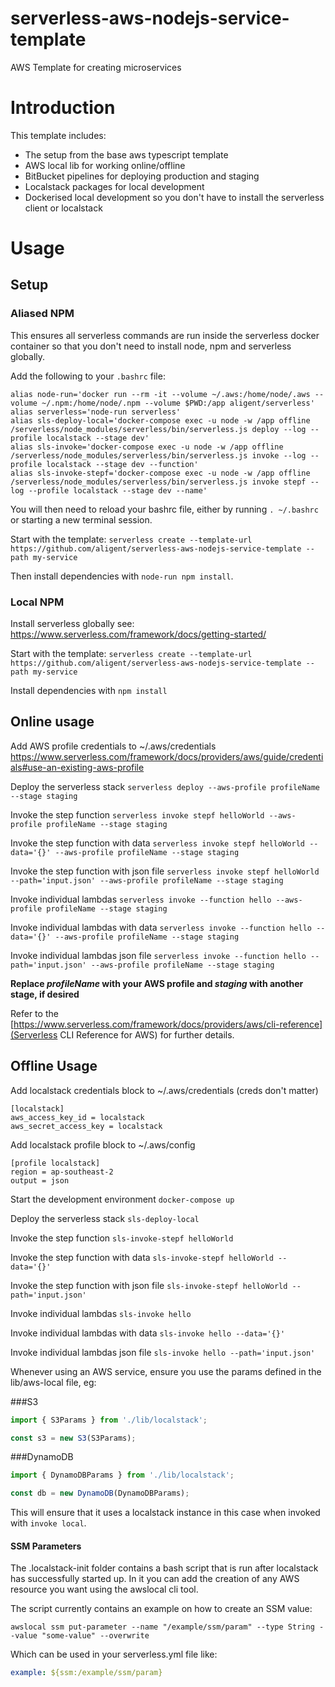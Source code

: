 # serverless-aws-nodejs-service-template
AWS Template for creating microservices

# Introduction

This template includes:

- The setup from the base aws typescript template
- AWS local lib for working online/offline
- BitBucket pipelines for deploying production and staging
- Localstack packages for local development
- Dockerised local development so you don't have to install the serverless client or localstack

# Usage

## Setup

### Aliased NPM
This ensures all serverless commands are run inside the serverless docker container so that you don't need to install node, npm and serverless globally.

Add the following to your `.bashrc` file:
```
alias node-run='docker run --rm -it --volume ~/.aws:/home/node/.aws --volume ~/.npm:/home/node/.npm --volume $PWD:/app aligent/serverless'
alias serverless='node-run serverless'
alias sls-deploy-local='docker-compose exec -u node -w /app offline /serverless/node_modules/serverless/bin/serverless.js deploy --log --profile localstack --stage dev'
alias sls-invoke='docker-compose exec -u node -w /app offline /serverless/node_modules/serverless/bin/serverless.js invoke --log --profile localstack --stage dev --function'
alias sls-invoke-stepf='docker-compose exec -u node -w /app offline /serverless/node_modules/serverless/bin/serverless.js invoke stepf --log --profile localstack --stage dev --name'
```

You will then need to reload your bashrc file, either by running `. ~/.bashrc` or starting a new terminal session.

Start with the template: `serverless create --template-url https://github.com/aligent/serverless-aws-nodejs-service-template --path my-service`

Then install dependencies with `node-run npm install`.

### Local NPM
Install serverless globally see: https://www.serverless.com/framework/docs/getting-started/

Start with the template: `serverless create --template-url https://github.com/aligent/serverless-aws-nodejs-service-template --path my-service`

Install dependencies with `npm install`

## Online usage

Add AWS profile credentials to ~/.aws/credentials
https://www.serverless.com/framework/docs/providers/aws/guide/credentials#use-an-existing-aws-profile

Deploy the serverless stack
`serverless deploy --aws-profile profileName --stage staging`

Invoke the step function
`serverless invoke stepf helloWorld --aws-profile profileName --stage staging`

Invoke the step function with data
`serverless invoke stepf helloWorld --data='{}' --aws-profile profileName --stage staging`

Invoke the step function with json file
`serverless invoke stepf helloWorld --path='input.json' --aws-profile profileName --stage staging`

Invoke individual lambdas
`serverless invoke --function hello --aws-profile profileName --stage staging`

Invoke individual lambdas with data
`serverless invoke --function hello --data='{}' --aws-profile profileName --stage staging`

Invoke individual lambdas json file
`serverless invoke --function hello --path='input.json' --aws-profile profileName --stage staging`

**Replace _profileName_ with your AWS profile and _staging_ with another stage, if desired**

Refer to the [https://www.serverless.com/framework/docs/providers/aws/cli-reference](Serverless CLI Reference for AWS) for further details.

## Offline Usage

Add localstack credentials block to ~/.aws/credentials (creds don't matter)

```
[localstack]
aws_access_key_id = localstack
aws_secret_access_key = localstack
```

Add localstack profile block to ~/.aws/config
```
[profile localstack]
region = ap-southeast-2
output = json
```

Start the development environment
`docker-compose up`

Deploy the serverless stack
`sls-deploy-local`

Invoke the step function
`sls-invoke-stepf helloWorld`

Invoke the step function with data
`sls-invoke-stepf helloWorld --data='{}'`

Invoke the step function with json file
`sls-invoke-stepf helloWorld --path='input.json'`

Invoke individual lambdas
`sls-invoke hello`

Invoke individual lambdas with data
`sls-invoke hello --data='{}'`

Invoke individual lambdas json file
`sls-invoke hello --path='input.json'`

Whenever using an AWS service, ensure you use the params defined in the lib/aws-local file, eg:

###S3
```typescript
import { S3Params } from './lib/localstack';

const s3 = new S3(S3Params);
```

###DynamoDB
```typescript
import { DynamoDBParams } from './lib/localstack';

const db = new DynamoDB(DynamoDBParams);
```

This will ensure that it uses a localstack instance in this case when invoked with `invoke local`.

#### SSM Parameters ####
The .localstack-init folder contains a bash script that is run after localstack has successfully started up. In it you can add the creation of any AWS resource you want
using the awslocal cli tool. 

The script currently contains an example on how to create an SSM value:
```
awslocal ssm put-parameter --name "/example/ssm/param" --type String --value "some-value" --overwrite
```

Which can be used in your serverless.yml file like:

```yaml
example: ${ssm:/example/ssm/param}
```
